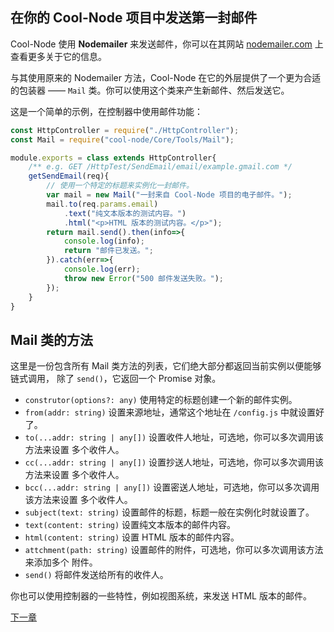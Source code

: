 ## 在你的 Cool-Node 项目中发送第一封邮件

Cool-Node 使用 **Nodemailer** 来发送邮件，你可以在其网站 
[nodemailer.com](https://nodemailer.com) 上查看更多关于它的信息。

与其使用原来的 Nodemailer 方法，Cool-Node 在它的外层提供了一个更为合适的包装器 —— 
`Mail` 类。你可以使用这个类来产生新邮件、然后发送它。

这是一个简单的示例，在控制器中使用邮件功能：

```javascript
const HttpController = require("./HttpController");
const Mail = require("cool-node/Core/Tools/Mail");

module.exports = class extends HttpController{
    /** e.g. GET /HttpTest/SendEmail/email/example.gmail.com */
    getSendEmail(req){
        // 使用一个特定的标题来实例化一封邮件。
        var mail = new Mail("一封来自 Cool-Node 项目的电子邮件。");
        mail.to(req.params.email)
            .text("纯文本版本的测试内容。")
            .html("<p>HTML 版本的测试内容。</p>");
        return mail.send().then(info=>{
            console.log(info);
            return "邮件已发送。";
        }).catch(err=>{
            console.log(err);
            throw new Error("500 邮件发送失败。");
        });
    }
}
```

## Mail 类的方法

这里是一份包含所有 Mail 类方法的列表，它们绝大部分都返回当前实例以便能够链式调用，
除了 `send()`，它返回一个 Promise 对象。

- `construtor(options?: any)` 使用特定的标题创建一个新的邮件实例。
- `from(addr: string)` 设置来源地址，通常这个地址在 `/config.js` 中就设置好了。
- `to(...addr: string | any[])` 设置收件人地址，可选地，你可以多次调用该方法来设置
    多个收件人。
- `cc(...addr: string | any[])` 设置抄送人地址，可选地，你可以多次调用该方法来设置
    多个收件人。
- `bcc(...addr: string | any[])` 设置密送人地址，可选地，你可以多次调用该方法来设置
    多个收件人。
- `subject(text: string)` 设置邮件的标题，标题一般在实例化时就设置了。
- `text(content: string)` 设置纯文本版本的邮件内容。
- `html(content: string)` 设置 HTML 版本的邮件内容。
- `attchment(path: string)` 设置邮件的附件，可选地，你可以多次调用该方法来添加多个
    附件。
- `send()` 将邮件发送给所有的收件人。

你也可以使用控制器的一些特性，例如视图系统，来发送 HTML 版本的邮件。

[下一章](More)